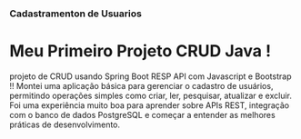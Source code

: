 <h3>Cadastramenton de Usuarios</h3>
<h1>Meu Primeiro Projeto CRUD Java ! </h1>
<p>projeto de CRUD usando Spring Boot RESP API com Javascript e Bootstrap !!
Montei uma aplicação básica para gerenciar o cadastro de usuários, permitindo operações simples como criar, ler, pesquisar, atualizar e excluir. Foi uma experiência muito boa para aprender sobre APIs REST, integração com o banco de dados PostgreSQL e começar a entender as melhores práticas de desenvolvimento.</p>
